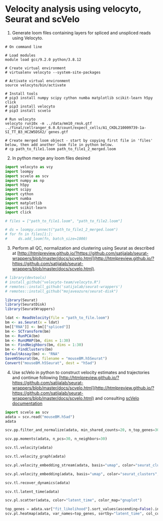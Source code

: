 # Velocity analysis using velocyto, Seurat and scVelo

1. Generate loom files containing layers for spliced and unspliced reads using Velocyto.

  ```
  # On command line
  
  # Load modules
  module load gcc/9.2.0 python/3.8.12
  
  # Create virtual environment
  # virtualenv velocyto --system-site-packages
  
  # Activate virtual environment
  source velocyto/bin/activate

  # Install tools
  # pip3 install numpy scipy cython numba matplotlib scikit-learn h5py click
  # pip3 install velocyto
  # pip3 install scvelo
  
  # Run velocyto
  velocyto run10x -m ../data/mm10_rmsk.gtf ../final/cellranger_6.0.0/count/expect_cells/A1_CKDL210009739-1a-SI_TT_B3_HC2W5DSX2/ genes.gtf
  
  # Create merged loom object - start by copying first file in 'files' below, then add another loom file in python below.
  # cp path_to_file1.loom path_to_file1_2_merged.loom
  ```

2. In python merge any loom files desired

  ```python
  import velocyto as vcy
  import loompy
  import scvelo as scv
  import numpy as np
  import h5py
  import scipy
  import cython
  import numba
  import matplotlib
  import scikit-learn
  import click
  
  # files = ["path_to_file1.loom", "path_to_file2.loom"]

  # ds = loompy.connect("path_to_file1_2_merged.loom")
  # for fn in files[1:]:
  #     ds.add_loom(fn, batch_size=1000)
  ```
  
3. Perform all QC, normalization and clustering using Seurat as described at [http://htmlpreview.github.io/?https://github.com/satijalab/seurat-wrappers/blob/master/docs/scvelo.html](http://htmlpreview.github.io/?https://github.com/satijalab/seurat-wrappers/blob/master/docs/scvelo.html). 

  ```r
  # library(devtools)
  # install_github("velocyto-team/velocyto.R")   
  # remotes::install_github('satijalab/seurat-wrappers')
  # remotes::install_github("mojaveazure/seurat-disk")
  
  library(Seurat)
  library(SeuratDisk)
  library(SeuratWrappers)
  
  ldat <- ReadVelocity(file = "path_to_file.loom")
  bm <- as.Seurat(x = ldat)
  bm[["RNA"]] <- bm[["spliced"]]
  bm <- SCTransform(bm)
  bm <- RunPCA(bm)
  bm <- RunUMAP(bm, dims = 1:30)
  bm <- FindNeighbors(bm, dims = 1:30)
  bm <- FindClusters(bm)
  DefaultAssay(bm) <- "RNA"
  SaveH5Seurat(bm, filename = "mouseBM.h5Seurat")
  Convert("mouseBM.h5Seurat", dest = "h5ad")
  ```
  
4. Use scVelo in python to construct velocity estimates and trajectories and continue following [http://htmlpreview.github.io/?https://github.com/satijalab/seurat-wrappers/blob/master/docs/scvelo.html](http://htmlpreview.github.io/?https://github.com/satijalab/seurat-wrappers/blob/master/docs/scvelo.html) and consulting [scVelo documentation](https://scvelo.readthedocs.io/VelocityBasics)

  ```python
  import scvelo as scv
  adata = scv.read("mouseBM.h5ad")
  adata
  
  scv.pp.filter_and_normalize(adata, min_shared_counts=20, n_top_genes=3000)
  
  scv.pp.moments(adata, n_pcs=30, n_neighbors=30)
  
  scv.tl.velocity(adata)
  
  scv.tl.velocity_graph(adata)
  
  scv.pl.velocity_embedding_stream(adata, basis="umap", color="seurat_clusters")
  
  scv.pl.velocity_embedding(adata, basis="umap", color="seurat_clusters", arrow_length=3, arrow_size=2, dpi=120)
  
  scv.tl.recover_dynamics(adata)
  
  scv.tl.latent_time(adata)
  
  scv.pl.scatter(adata, color="latent_time", color_map="gnuplot")
  
  top_genes = adata.var["fit_likelihood"].sort_values(ascending=False).index[:300]
  scv.pl.heatmap(adata, var_names=top_genes, sortby="latent_time", col_color="seurat_clusters", n_convolve=100)
  ```

